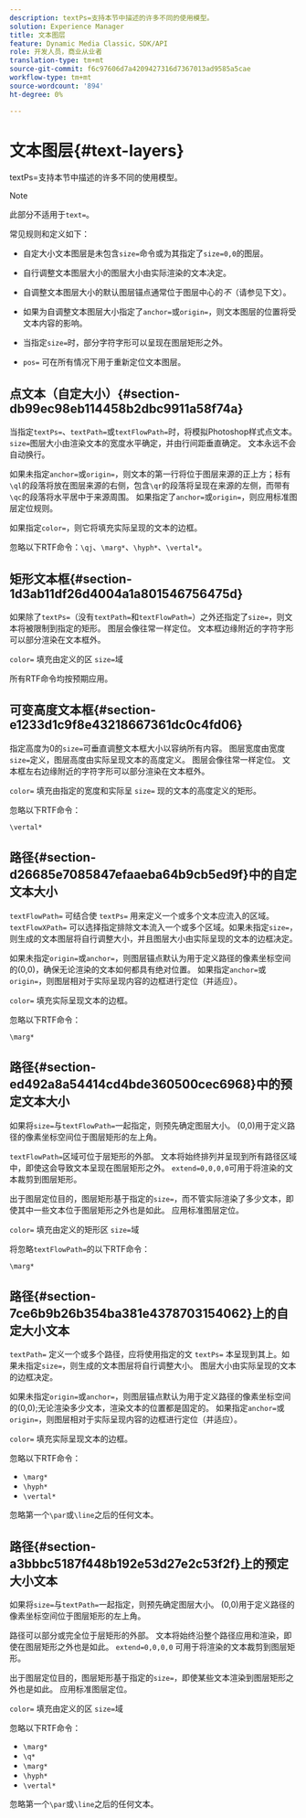 ```yaml
---
description: textPs=支持本节中描述的许多不同的使用模型。
solution: Experience Manager
title: 文本图层
feature: Dynamic Media Classic，SDK/API
role: 开发人员，商业从业者
translation-type: tm+mt
source-git-commit: f6c97606d7a4209427316d7367013ad9585a5cae
workflow-type: tm+mt
source-wordcount: '894'
ht-degree: 0%

---
```



# 文本图层{#text-layers}

textPs=支持本节中描述的许多不同的使用模型。

>[!NOTE]
>
>此部分不适用于`text=`。

常见规则和定义如下：

* 自定大小文本图层是未包含`size=`命令或为其指定了`size=0,0`的图层。

* 自行调整文本图层大小的图层大小由实际渲染的文本决定。
* 自调整文本图层大小的默认图层锚点通常位于图层中心的&#x200B;*不*（请参见下文）。
* 如果为自调整文本图层大小指定了`anchor=`或`origin=`，则文本图层的位置将受文本内容的影响。

* 当指定`size=`时，部分字符字形可以呈现在图层矩形之外。
* `pos=` 可在所有情况下用于重新定位文本图层。

## 点文本（自定大小）{#section-db99ec98eb114458b2dbc9911a58f74a}

当指定`textPs=`、`textPath=`或`textFlowPath=`时，将模拟Photoshop样式点文本。 `size=`图层大小由渲染文本的宽度水平确定，并由行间距垂直确定。 文本永远不会自动换行。

如果未指定`anchor=`或`origin=`，则文本的第一行将位于图层来源的正上方；标有`\ql`的段落将放在图层来源的右侧，包含`\qr`的段落将呈现在来源的左侧，而带有`\qc`的段落将水平居中于来源周围。 如果指定了`anchor=`或`origin=`，则应用标准图层定位规则。

如果指定`color=`，则它将填充实际呈现的文本的边框。

忽略以下RTF命令：`\qj`、`\marg*`、`\hyph*`、`\vertal*`。

## 矩形文本框{#section-1d3ab11df26d4004a1a801546756475d}

如果除了`textPs=`（没有`textPath=`和`textFlowPath=`）之外还指定了`size=`，则文本将被限制到指定的矩形。 图层会像往常一样定位。 文本框边缘附近的字符字形可以部分渲染在文本框外。

`color=` 填充由定义的区 `size=`域

所有RTF命令均按预期应用。

## 可变高度文本框{#section-e1233d1c9f8e43218667361dc0c4fd06}

指定高度为0的`size=`可垂直调整文本框大小以容纳所有内容。 图层宽度由宽度`size=`定义，图层高度由实际呈现文本的高度定义。 图层会像往常一样定位。 文本框左右边缘附近的字符字形可以部分渲染在文本框外。

`color=` 填充由指定的宽度和实际呈 `size=` 现的文本的高度定义的矩形。

忽略以下RTF命令：

`\vertal*`

## 路径{#section-d26685e7085847efaaeba64b9cb5ed9f}中的自定文本大小

`textFlowPath=` 可结合使 `textPs=` 用来定义一个或多个文本应流入的区域。`textFlowXPath=` 可以选择指定排除文本流入一个或多个区域。如果未指定`size=`，则生成的文本图层将自行调整大小，并且图层大小由实际呈现的文本的边框决定。

如果未指定`origin=`或`anchor=`，则图层锚点默认为用于定义路径的像素坐标空间的(0,0)，确保无论渲染的文本如何都具有绝对位置。 如果指定`anchor=`或`origin=`，则图层相对于实际呈现内容的边框进行定位（并适应）。

`color=` 填充实际呈现文本的边框。

忽略以下RTF命令：

`\marg*`

## 路径{#section-ed492a8a54414cd4bde360500cec6968}中的预定文本大小

如果将`size=`与`textFlowPath=`一起指定，则预先确定图层大小。 (0,0)用于定义路径的像素坐标空间位于图层矩形的左上角。

`textFlowPath=`区域可位于层矩形的外部。 文本将始终排列并呈现到所有路径区域中，即使这会导致文本呈现在图层矩形之外。 `extend=0,0,0,0`可用于将渲染的文本裁剪到图层矩形。

出于图层定位目的，图层矩形基于指定的`size=`，而不管实际渲染了多少文本，即使其中一些文本位于图层矩形之外也是如此。 应用标准图层定位。

`color=` 填充由定义的矩形区 `size=`域

将忽略`textFlowPath=`的以下RTF命令：

`\marg*`

## 路径{#section-7ce6b9b26b354ba381e4378703154062}上的自定大小文本

`textPath=` 定义一个或多个路径，应将使用指定的文 `textPs=` 本呈现到其上。如果未指定`size=`，则生成的文本图层将自行调整大小。 图层大小由实际呈现的文本的边框决定。

如果未指定`origin=`或`anchor=`，则图层锚点默认为用于定义路径的像素坐标空间的(0,0);无论渲染多少文本，渲染文本的位置都是固定的。 如果指定`anchor=`或`origin=`，则图层相对于实际呈现内容的边框进行定位（并适应）。

`color=` 填充实际呈现文本的边框。

忽略以下RTF命令：

* `\marg*`
* `\hyph*`
* `\vertal*`

忽略第一个`\par`或`\line`之后的任何文本。

## 路径{#section-a3bbbc5187f448b192e53d27e2c53f2f}上的预定大小文本

如果将`size=`与`textPath=`一起指定，则预先确定图层大小。 (0,0)用于定义路径的像素坐标空间位于图层矩形的左上角。

路径可以部分或完全位于层矩形的外部。 文本将始终沿整个路径应用和渲染，即使在图层矩形之外也是如此。 `extend=0,0,0,0` 可用于将渲染的文本裁剪到图层矩形。

出于图层定位目的，图层矩形基于指定的`size=`，即使某些文本渲染到图层矩形之外也是如此。 应用标准图层定位。

`color=` 填充由定义的区 `size=`域

忽略以下RTF命令：

* `\marg*`
* `\q*`
* `\marg*`
* `\hyph*`
* `\vertal*`

忽略第一个`\par`或`\line`之后的任何文本。
